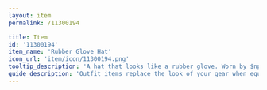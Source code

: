 ```yaml
---
layout: item
permalink: /11300194

title: Item
id: '11300194'
item_name: 'Rubber Glove Hat'
icon_url: 'item/icon/11300194.png'
tooltip_description: 'A hat that looks like a rubber glove. Worn by $npcName:21000155$.'
guide_description: 'Outfit items replace the look of your gear when equipped.'
---
```

